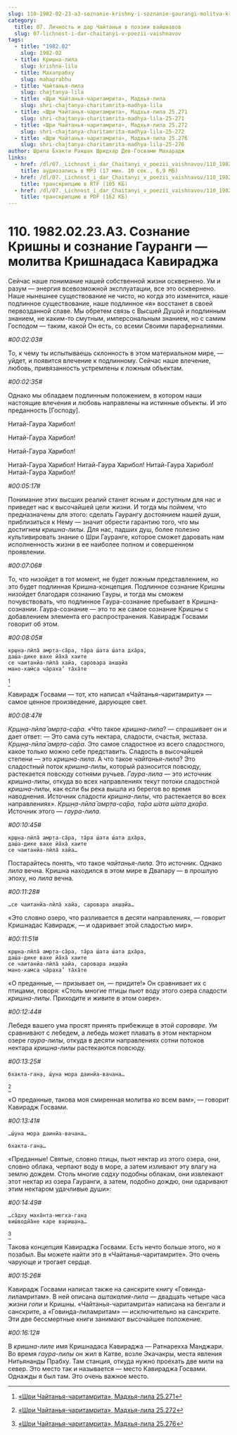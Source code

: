 ```yaml
---
slug: 110-1982-02-23-a3-soznanie-krishny-i-soznanie-gaurangi-molitva-krishnadasa-kaviradzha
category:
  title: 07. Личность и дар Чайтаньи в поэзии вайшнавов
  slug: 07-lichnost-i-dar-chaitanyi-v-poezii-vaishnavov
tags:
  - title: "1982.02"
    slug: 1982-02
  - title: Кришна-лила
    slug: krishna-lila
  - title: Махапрабху
    slug: mahaprabhu
  - title: Чайтанья-лила
    slug: chajtanya-lila
  - title: «Шри Чайтанья-чаритамрита», Мадхья-лила
    slug: shri-chajtanya-charitamrita-madhya-lila
  - title: «Шри Чайтанья-чаритамрита», Мадхья-лила 25.271
    slug: shri-chajtanya-charitamrita-madhya-lila-25-271
  - title: «Шри Чайтанья-чаритамрита», Мадхья-лила 25.272
    slug: shri-chajtanya-charitamrita-madhya-lila-25-272
  - title: «Шри Чайтанья-чаритамрита», Мадхья-лила 25.276
    slug: shri-chajtanya-charitamrita-madhya-lila-25-276
author: Шрила Бхакти Ракшак Шридхар Дев-Госвами Махарадж
links:
  - href: /dl/07._Lichnost_i_dar_Chaitanyi_v_poezii_vaishnavov/110_1982.02.23.A3_SridharMj_Soznanie_Krishny_i_Soznanie_Gaurangi___Molitva_Krishnadasa_Kaviradzha.mp3
    title: аудиозапись в MP3 (17 мин. 10 сек., 6,9 МБ)
  - href: /dl/07._Lichnost_i_dar_Chaitanyi_v_poezii_vaishnavov/110_1982.02.23.A3_SridharMj_Soznanie_Krishny_i_Soznanie_Gaurangi___Molitva_Krishnadasa_Kaviradzha.rtf
    title: транскрипцию в RTF (105 КБ)
  - href: /dl/07._Lichnost_i_dar_Chaitanyi_v_poezii_vaishnavov/110_1982.02.23.A3_SridharMj_Soznanie_Krishny_i_Soznanie_Gaurangi___Molitva_Krishnadasa_Kaviradzha.pdf
    title: транскрипцию в PDF (162 КБ)
---
```


# 110. 1982.02.23.A3. Сознание Кришны и сознание Гауранги — молитва Кришнадаса Кавираджа

Сейчас наше понимание нашей собственной жизни осквернено. Ум и разум — энергия всевозможной эксплуатации, все это осквернено. Наше нынешнее существование не чисто, но когда это изменится, наше подлинное существование, наше подлинное «я» восстанет в своей первозданной славе. Мы обретем связь с Высшей Душой и подлинным знанием, не каким-то смутным, имперсональным знанием, но с самим Господом — таким, какой Он есть, со всеми Своими параферналиями.

*#00:02:03#*

То, к чему ты испытываешь склонность в этом материальном мире, — уйдет, и появится влечение к подлинному. Сейчас наше влечение, любовь, привязанность устремлены к ложным объектам.

*#00:02:35#*

Однако мы обладаем подлинным положением, в котором наши настоящие влечения и любовь направлены на истинные объекты. И это преданность [Господу].

Нитай-Гаура Харибол!

Нитай-Гаура Харибол!

Нитай-Гаура Харибол!

Нитай-Гаура Харибол! Нитай-Гаура Харибол! Нитай-Гаура Харибол! Нитай-Гаура Харибол!

*#00:05:17#*

Понимание этих высших реалий станет ясным и доступным для нас и приведет нас к высочайшей цели жизни. И тогда мы поймем, что предназначены для этого: сделать Гаурангу достоянием нашей души, приблизиться к Нему — значит обрести гарантию того, что мы достигнем *кришна-лилы*. Для нас, падших душ, более полезно культивировать знание о Шри Гауранге, которое сможет даровать нам исполненность жизни в ее наиболее полном и совершенном проявлении.

*#00:07:06#*

То, что низойдет в тот момент, не будет ложным представлением, но это будет подлинная Кришна-концепция. Подлинное сознание Кришны низойдет благодаря сознанию Гауры, и тогда мы сможем почувствовать, что подлинное Гаура-сознание пребывает в Кришна-сознании. Гаура-сознание — это то же самое сознание Кришны с добавлением элемента его распространения. Кавирадж Госвами говорит об этом.

*#00:08:05#*

    кр̣ш̣н̣а-лӣла̄ амр̣та-са̄ра, та̄ра ш́ата ш́ата дха̄ра,
    даш́а-дике вахе йа̄ха̄ хаите
    се чаитанйа-лӣла̄ хайа, саровара акш̣айа
    мано-хам̇са ча̄раха’ та̄ха̄те
[^_ftn1]

Кавирадж Госвами — тот, кто написал «Чайтанья-чаритамриту» — самое ценное произведение, дарующее свет.

*#00:08:47#*

*Кр̣ш̣н̣а-лӣла̄ амр̣та-са̄ра*. «Что такое *кришна-лила*? — спрашивает он и дает ответ: — Это сама суть нектара, сладости, счастья, экстаза. *Кр̣ш̣н̣а-лӣла̄ амр̣та-са̄ра*. Это самое сладостное из всего сладостного, какое только можно себе представить. Сладость в высочайшей степени — это *кришна-лила*. А что такое *чайтанья-лила*? Это сладостный поток *кришна-лилы*, который разносится повсюду, растекается повсюду сотнями ручьев. *Гаура-лила* — это источник *кришна-лилы*, откуда во всех направлениях текут потоки сладостной *кришна-лилы*, как если бы река вышла из берегов во время наводнения. Источник сладости *кришна-лилы*, что растекается во всех направлениях». *Кр̣ш̣н̣а-лӣла̄ амр̣та-са̄ра, та̄ра ш́ата ш́ата дха̄ра*. Источник этого — *гаура-лила*.

*#00:10:45#*

    кр̣ш̣н̣а-лӣла̄ амр̣та-са̄ра, та̄ра ш́ата ш́ата дха̄ра,
    даш́а-дике вахе йа̄ха̄ хаите
    се чаитанйа-лӣла̄ хайа…

Постарайтесь понять, что такое *чайтанья-лила*. Это источник. Однако *лила* вечна. Кришна находился в этом мире в Двапару — в прошлую эпоху, но *лила* вечна.

*#00:11:28#*

    …се чаитанйа-лӣла̄ хайа, саровара акш̣айа…

«Это словно озеро, что разливается в десяти направлениях, — говорит Кришнадас Кавирадж, — и одаривает этой сладостью мир».

*#00:11:51#*

    кр̣ш̣н̣а-лӣла̄ амр̣та-са̄ра, та̄ра ш́ата ш́ата дха̄ра,
    даш́а-дике вахе йа̄ха̄ хаите
    се чаитанйа-лӣла̄ хайа, саровара акш̣айа
    мано-хам̇са ча̄раха’ та̄ха̄те

«О преданные, — призывает он, — придите!» Он сравнивает их с птицами, говоря: «Столь многие птицы пьют воду этого озера сладости *кришна-лилы*. Приходите и живите в этом озере».

*#00:12:44#*

Лебедя вашего ума просят принять прибежище в этой *сароваре*. Ум сравнивают с лебедем, а лебедь может плавать в этом нектарном озере *гаура-лилы*, откуда в десяти направлениях сотни потоков нектара *кришна-лилы* растекаются повсюду.

*#00:13:25#*

    бхакта-ган̣а, ш́уна мора даинйа-вачана…
[^_ftn2]

«О преданные, такова моя смиренная молитва ко всем вам», — говорит Кавирадж Госвами.

*#00:13:41#*

    …ш́уна мора даинйа-вачана…

    бхакта-ган̣а…

«Преданные! Святые, словно птицы, пьют нектар из этого озера, они, словно облака, черпают воду в море, а затем изливают эту влагу на землю дождем. Столь многие *садху* подобны облакам, они извлекают этот нектар из озера Гауранги, а затем, подобно дождю, они одаривают этим нектаром удачливые души»:

*#00:14:49#*

    …са̄дху маха̄нта-мегха-ган̣а
    виш́водйа̄не каре вариш̣ан̣а…
[^_ftn3]

Такова концепция Кавираджа Госвами. Есть нечто больше этого, но я позабыл. Вы можете найти это в «Чайтанья-чаритамрите». Это очень чарующе и трогает сердце.

*#00:15:26#*

Кавирадж Госвами написал также на санскрите книгу «Говинда-лиламритам». В ней описана *аштакалия-лила* — двадцать четыре часа жизни *гопи* и Кришны. «Чайтанья-чаритамрита» написана на бенгали и санскрите, а «Говинда-лиламритам» — исключительно на санскрите. Эти две бессмертные книги занимают высочайшее положение.

*#00:16:12#*

В *кришна-лиле* имя Кришнадаса Кавираджа — Ратнарехха Манджари. Во время *гаура-лилы* он жил в Катве, возле Экачакры, места явления Нитьянанды Прабху. Там станция, откуда нужно проехать две мили на север. Это место так и называется — место Кавираджа Госвами. Однажды я был там. Это очень важное место.



[^_ftn1]: [«Шри Чайтанья-чаритамрита», Мадхья-лила 25.271](../notes/shri-chajtanya-charitamrita-madhya-lila/shri-chajtanya-charitamrita-madhya-lila-25-271.md)

[^_ftn2]: [«Шри Чайтанья-чаритамрита», Мадхья-лила 25.272](../notes/shri-chajtanya-charitamrita-madhya-lila/shri-chajtanya-charitamrita-madhya-lila-25-272.md)

[^_ftn3]: [«Шри Чайтанья-чаритамрита», Мадхья-лила 25.276](../notes/shri-chajtanya-charitamrita-madhya-lila/shri-chajtanya-charitamrita-madhya-lila-25-276.md)
